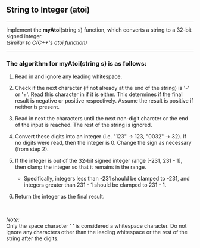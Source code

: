 ## String to Integer (atoi)
--------------------------


Implement the **myAtoi**(string s) function, which converts a string to a 32-bit signed integer.
<br/>
*(similar to C/C++'s atoi function)*

----------------------------------

### The algorithm for myAtoi(string s) is as follows:

1. Read in and ignore any leading whitespace.

2. Check if the next character (if not already at the end of the string) is '-' or '+'. Read this character in if it is either. This determines if the final result is negative or positive respectively. Assume the result is positive if neither is present.

3. Read in next the characters until the next non-digit charcter or the end of the input is reached. The rest of the string is ignored.

4. Convert these digits into an integer (i.e. "123" -> 123, "0032" -> 32). If no digits were read, then the integer is 0. Change the sign as necessary (from step 2).

5. If the integer is out of the 32-bit signed integer range [-231, 231 - 1], then clamp the integer so that it remains in the range. 

   * Specifically, integers less than -231 should be clamped to -231, and integers greater than 231 - 1 should be clamped to 231 - 1.

6. Return the integer as the final result.
<br/>

*Note:*<br/>
Only the space character ' ' is considered a whitespace character.
Do not ignore any characters other than the leading whitespace or the rest of the string after the digits.
